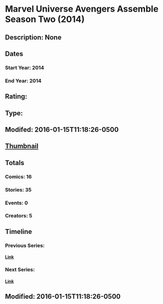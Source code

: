 # Marvel Universe Avengers Assemble Season Two (2014)
## Description: None
## Dates
### Start Year: 2014
### End Year: 2014
## Rating: 
## Type: 
## Modifed: 2016-01-15T11:18:26-0500
## [Thumbnail](http://i.annihil.us/u/prod/marvel/i/mg/9/b0/546f7d3a83be4.jpg)
## Totals
### Comics: 16
### Stories: 35
### Events: 0
### Creators: 5
## Timeline
### Previous Series: 
#### [Link]()
### Next Series: 
#### [Link]()
## Modified: 2016-01-15T11:18:26-0500